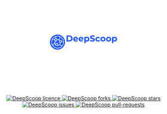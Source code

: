 

<p align="center">
    <img alt="GitHub Profile Readme Generator" src="./img/ScoopDeep.png" width="200" height="200"/>
</p>

<h1 align="center">
</h1>

<p align="center">
<a href="https://github.com/ScoopML/DeepScoop/blob/main/LICENSE" target="blank">
<img src="https://img.shields.io/github/license/ScoopML/DeepScoop?style=flat-square" alt="DeepScoop licence" />
</a>
<a href="https://github.com/ScoopML/DeepScoop/fork" target="blank">
<img src="https://img.shields.io/github/forks/ScoopML/DeepScoop?style=flat-square" alt="DeepScoop forks"/>
</a>
<a href="https://github.com/ScoopML/DeepScoop/stargazers" target="blank">
<img src="https://img.shields.io/github/stars/ScoopML/DeepScoop?style=flat-square" alt="DeepScoop stars"/>
</a>
<a href="https://github.com/ScoopML/DeepScoop/issues" target="blank">
<img src="https://img.shields.io/github/issues/ScoopML/DeepScoop?style=flat-square" alt="DeepScoop issues"/>
</a>
<a href="https://github.com/ScoopML/DeepScoop/pulls" target="blank">
<img src="https://img.shields.io/github/issues-pr/ScoopML/DeepScoop?style=flat-square" alt="DeepScoop pull-requests"/>
</a>
</p>
